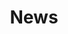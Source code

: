 ---
title: 'News'
layout: 'layouts/feed.html'
pagination:
  data: collections.blog
  size: 10
permalink: 'news-feed{% if pagination.pageNumber > 0 %}/page/{{ pagination.pageNumber }}{% endif %}/index.html'
paginationPrevText: 'Newer posts'
paginationNextText: 'Older posts'
paginationAnchor: '#post-list'
---